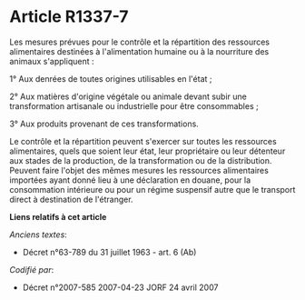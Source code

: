 # Article R1337-7

Les mesures prévues pour le contrôle et la répartition des ressources alimentaires destinées à l'alimentation humaine ou à la
nourriture des animaux s'appliquent :

1° Aux denrées de toutes origines utilisables en l'état ;

2° Aux matières d'origine végétale ou animale devant subir une transformation artisanale ou industrielle pour être
consommables ;

3° Aux produits provenant de ces transformations.

Le contrôle et la répartition peuvent s'exercer sur toutes les ressources alimentaires, quels que soient leur état, leur
propriétaire ou leur détenteur aux stades de la production, de la transformation ou de la distribution. Peuvent faire l'objet
des mêmes mesures les ressources alimentaires importées ayant donné lieu à une déclaration en douane, pour la consommation
intérieure ou pour un régime suspensif autre que le transport direct à destination de l'étranger.

**Liens relatifs à cet article**

_Anciens textes_:

  - Décret n°63-789 du 31 juillet 1963 - art. 6 (Ab)

_Codifié par_:

  - Décret n°2007-585 2007-04-23 JORF 24 avril 2007
